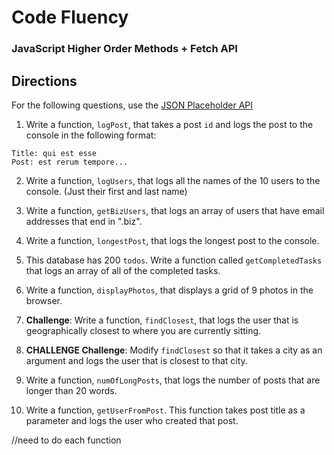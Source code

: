 # Code Fluency
### JavaScript Higher Order Methods + Fetch API

## Directions
For the following questions, use the [JSON Placeholder API](https://jsonplaceholder.typicode.com)

1. Write a function, `logPost`, that takes a post `id` and logs the post to the console in the following format:
  ```
  Title: qui est esse
  Post: est rerum tempore...
  ```

2. Write a function, `logUsers`, that logs all the names of the 10 users to the console. (Just their first and last name)

3. Write a function, `getBizUsers`, that logs an array of users that have email addresses that end in ".biz".

4. Write a function, `longestPost`, that logs the longest post to the console.

5. This database has 200 `todos`. Write a function called `getCompletedTasks` that logs an array of all of the completed tasks.

6. Write a function, `displayPhotos`, that displays a grid of 9 photos in the browser.

7. **Challenge**: Write a function, `findClosest`, that logs the user that is geographically closest to where you are currently sitting.

8. **CHALLENGE Challenge**: Modify `findClosest` so that it takes a city as an argument and logs the user that is closest to that city.

9. Write a function, `numOfLongPosts`, that logs the number of posts that are longer than 20 words.

10. Write a function, `getUserFromPost`. This function takes post title as a parameter and logs the user who created that post.

//need to do each function 